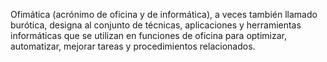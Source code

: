 Ofimática (acrónimo de oficina y de informática),
 a veces también llamado burótica,​ designa al 
 conjunto de técnicas, aplicaciones y herramientas 
 informáticas que se utilizan en funciones de 
 oficina para optimizar, automatizar, mejorar 
 tareas y procedimientos relacionados. 